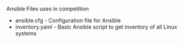 Ansible Files uses in competition
   * ansible.cfg - Configuration file for Ansible
   * inventory.yaml - Basic Ansible script to get inventory of all Linux systems
